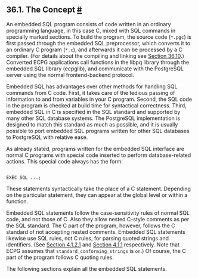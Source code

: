 ## 36.1. The Concept [#](#ECPG-CONCEPT)

An embedded SQL program consists of code written in an ordinary programming language, in this case C, mixed with SQL commands in specially marked sections. To build the program, the source code (`*.pgc`) is first passed through the embedded SQL preprocessor, which converts it to an ordinary C program (`*.c`), and afterwards it can be processed by a C compiler. (For details about the compiling and linking see [Section 36.10](ecpg-process "36.10. Processing Embedded SQL Programs").) Converted ECPG applications call functions in the libpq library through the embedded SQL library (ecpglib), and communicate with the PostgreSQL server using the normal frontend-backend protocol.

Embedded SQL has advantages over other methods for handling SQL commands from C code. First, it takes care of the tedious passing of information to and from variables in your C program. Second, the SQL code in the program is checked at build time for syntactical correctness. Third, embedded SQL in C is specified in the SQL standard and supported by many other SQL database systems. The PostgreSQL implementation is designed to match this standard as much as possible, and it is usually possible to port embedded SQL programs written for other SQL databases to PostgreSQL with relative ease.

As already stated, programs written for the embedded SQL interface are normal C programs with special code inserted to perform database-related actions. This special code always has the form:

```

EXEC SQL ...;
```

These statements syntactically take the place of a C statement. Depending on the particular statement, they can appear at the global level or within a function.

Embedded SQL statements follow the case-sensitivity rules of normal SQL code, and not those of C. Also they allow nested C-style comments as per the SQL standard. The C part of the program, however, follows the C standard of not accepting nested comments. Embedded SQL statements likewise use SQL rules, not C rules, for parsing quoted strings and identifiers. (See [Section 4.1.2.1](sql-syntax-lexical#SQL-SYNTAX-STRINGS "4.1.2.1. String Constants") and [Section 4.1.1](sql-syntax-lexical#SQL-SYNTAX-IDENTIFIERS "4.1.1. Identifiers and Key Words") respectively. Note that ECPG assumes that `standard_conforming_strings` is `on`.) Of course, the C part of the program follows C quoting rules.

The following sections explain all the embedded SQL statements.